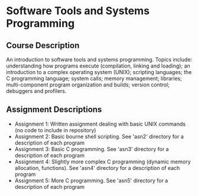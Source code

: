 Software Tools and Systems Programming
======================================

Course Description
------------------

An introduction to software tools and systems programming. Topics include: understanding how programs execute (compilation, linking and loading); an introduction to a complex operating system (UNIX); scripting languages; the C programming language; system calls; memory management; libraries; multi-component program organization and builds; version control; debuggers and profilers.

Assignment Descriptions
-----------------------

- Assignment 1: Written assignment dealing with basic UNIX commands (no code to include in repository)
- Assignment 2: Basic bourne shell scripting. See 'asn2' directory for a description of each program
- Assignment 3: Basic C programming. See 'asn3' directory for a description of each program
- Assignment 4: Slightly more complex C programming (dynamic memory allocation, functions). See 'asn4' directory for a description of each program
- Assignment 5: More C programming. See 'asn5' directory for a description of each program
